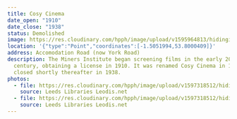 ```yaml
---
title: Cosy Cinema
date_open: "1910"
date_close: "1938"
status: Demolished
image: https://res.cloudinary.com/hpph/image/upload/v1595964813/hidinginplainsight/cosycinema.svg
location: '{"type":"Point","coordinates":[-1.5051994,53.8000409]}'
address: Accomodation Road (now York Road)
description: The Miners Institute began screening films in the early 20th
  century, obtaining a license in 1910. It was renamed Cosy Cinema in 1932, and
  closed shortly thereafter in 1938.
photos:
  - file: https://res.cloudinary.com/hpph/image/upload/v1597318512/hidinginplainsight/Cosy_Cinema_Leeds_Libraries_2002820_28669375.jpg
    source: Leeds Libraries Leodis.net
  - file: https://res.cloudinary.com/hpph/image/upload/v1597318512/hidinginplainsight/Cosy_Cinema_Leeds_Libraries_2002820_84516543.jpg
    source: Leeds Libraries Leodis.net
---
```

